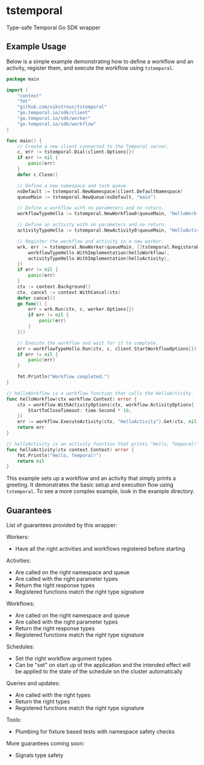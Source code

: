 # tstemporal
Type-safe Temporal Go SDK wrapper

## Example Usage

Below is a simple example demonstrating how to define a workflow and an activity, register them, and execute the workflow using `tstemporal`.

```go
package main

import (
	"context"
	"fmt"
	"github.com/vikstrous/tstemporal"
	"go.temporal.io/sdk/client"
	"go.temporal.io/sdk/worker"
	"go.temporal.io/sdk/workflow"
)

func main() {
	// Create a new client connected to the Temporal server.
	c, err := tstemporal.Dial(client.Options{})
	if err != nil {
		panic(err)
	}
	defer c.Close()

	// Define a new namespace and task queue.
	nsDefault := tstemporal.NewNamespace(client.DefaultNamespace)
	queueMain := tstemporal.NewQueue(nsDefault, "main")

	// Define a workflow with no parameters and no return.
	workflowTypeHello := tstemporal.NewWorkflow0(queueMain, "HelloWorkflow")

	// Define an activity with no parameters and no return.
	activityTypeHello := tstemporal.NewActivity0(queueMain, "HelloActivity")

	// Register the workflow and activity in a new worker.
	wrk, err := tstemporal.NewWorker(queueMain, []tstemporal.Registerable{
		workflowTypeHello.WithImplementation(helloWorkflow),
		activityTypeHello.WithImplementation(helloActivity),
	})
	if err != nil {
		panic(err)
	}
	ctx := context.Background()
	ctx, cancel := context.WithCancel(ctx)
	defer cancel()
	go func() {
		err = wrk.Run(ctx, c, worker.Options{})
		if err != nil {
			panic(err)
		}
	}()

	// Execute the workflow and wait for it to complete.
	err = workflowTypeHello.Run(ctx, c, client.StartWorkflowOptions{})
	if err != nil {
		panic(err)
	}

	fmt.Println("Workflow completed.")
}

// helloWorkflow is a workflow function that calls the HelloActivity.
func helloWorkflow(ctx workflow.Context) error {
	ctx = workflow.WithActivityOptions(ctx, workflow.ActivityOptions{
		StartToCloseTimeout: time.Second * 10,
	})
	err := workflow.ExecuteActivity(ctx, "HelloActivity").Get(ctx, nil)
	return err
}

// helloActivity is an activity function that prints "Hello, Temporal!".
func helloActivity(ctx context.Context) error {
	fmt.Println("Hello, Temporal!")
	return nil
}

```

This example sets up a workflow and an activity that simply prints a greeting. It demonstrates the basic setup and execution flow using `tstemporal`. To see a more complex example, look in the example directory.

## Guarantees

List of guarantees provided by this wrapper:

Workers:

* Have all the right activities and workflows registered before starting

Activities:

* Are called on the right namespace and queue
* Are called with the right parameter types
* Return the right response types
* Registered functions match the right type signature

Workflows:

* Are called on the right namespace and queue
* Are called with the right parameter types
* Return the right response types
* Registered functions match the right type signature

Schedules:

* Set the right workflow argument types
* Can be "set" on start up of the application and the intended effect will be applied to the state of the schedule on the cluster automatically

Queries and updates:

* Are called with the right types
* Return the right types
* Registered functions match the right type signature

Tools:
* Plumbing for fixture based tests with namespace safety checks

More guarantees coming soon:

* Signals type safety